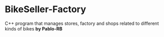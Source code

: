 # BikeSeller-Factory
C++ program that manages stores, factory and shops related to different kinds of bikes **by Pablo-RB**
